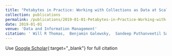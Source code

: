 ```yaml
---
title: "Petabytes in Practice: Working with Collections as Data at Scale"
collection: publications
permalink: /publications/2019-01-01-Petabytes-in-Practice-Working-with-Collections-as-Data-at-Scale
date: 2019-01-01
venue: 'Data and Information Management'
citation: ' Will R Thomas,  Benjamin Galewsky,  Sandeep Puthanveetil Satheesan,  Gregory Jansen,  Richard Marciano,  Shannon Bradley,  Jong Lee,  Luigi Marini,  Kenton McHenry, &quot;Petabytes in Practice: Working with Collections as Data at Scale.&quot; Data and Information Management, 2019.'
---
```

Use [Google Scholar](https://scholar.google.com/scholar?q=Petabytes+in+Practice:+Working+with+Collections+as+Data+at+Scale){:target="_blank"} for full citation